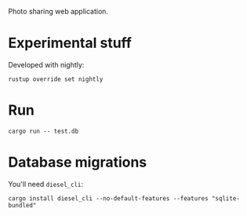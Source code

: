 Photo sharing web application.

Experimental stuff
==================
Developed with nightly:

    rustup override set nightly

Run
===
    cargo run -- test.db

Database migrations
===================
You'll need `diesel_cli`:

    cargo install diesel_cli --no-default-features --features "sqlite-bundled"
